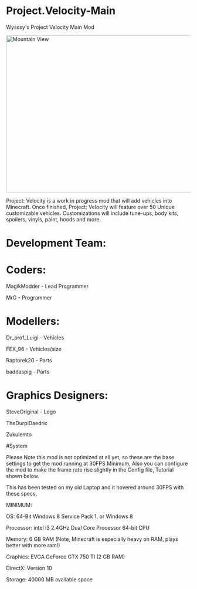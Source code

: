 # Project.Velocity-Main
Wysssy's Project Velocity Main Mod

<img src="http://i.imgur.com/n1sCLvz.jpg" alt="Mountain View" style="width:760px;height:428px;">


Project: Velocity is a work in progress mod that will add vehicles into Minecraft. Once finished, Project: Velocity will feature over 50 Unique customizable vehicles. Customizations will include tune-ups, body kits, spoilers, vinyls, paint, hoods and more.

# Development Team:



# Coders:

MagikModder - Lead Programmer

MrG - Programmer



# Modellers:

Dr_prof_Luigi - Vehicles

FEX_96 - Vehicles/size

Raptorek20 - Parts

baddaspig - Parts



# Graphics Designers:

SteveOriginal - Logo

TheDurpiDaedric

Zukulemto

#System

Please Note this mod is not optimized at all yet, so these are the base settings to get the mod running at 30FPS Minimum, Also you can configure the mod to make the frame rate rise slightly in the Config file, Tutorial shown below.

This has been tested on my old Laptop and it hovered around 30FPS with these specs.

MINIMUM: 

OS: 64-Bit Windows 8 Service Pack 1, or Windows 8 

Processor: intel i3 2.4GHz Dual Core Processor 64-bit CPU 

Memory: 6 GB RAM (Note, Minecraft is especially heavy on RAM, plays better with more ram!)

Graphics: EVGA GeForce GTX 750 TI (2 GB RAM)

DirectX: Version 10 

Storage: 40000 MB available space
